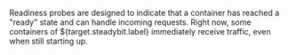 Readiness probes are designed to indicate that a container has reached a &quot;ready&quot; state and can handle incoming requests.
Right now, some containers of ${target.steadybit.label} immediately receive traffic, even when still starting up.
